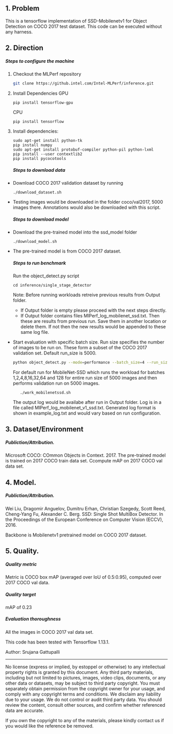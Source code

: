 ## 1. Problem
This is a tensorflow implementation of SSD-Mobilenetv1 for Object Detection on COCO 2017 test dataset. This code can be executed without any harness.

## 2. Direction
##### Steps to configure the machine
1. Checkout the MLPerf repository
    ```bash
    git clone https://github.intel.com/Intel-MLPerf/inference.git
    ```
2. Install Dependencies
GPU
    ```
    pip install tensorflow-gpu
    ```
    CPU
    ```
    pip install tensorflow
    ```

3. Install dependencies:
    ```
    sudo apt-get install python-tk
    pip install numpy
    sudo apt-get install protobuf-compiler python-pil python-lxml
    pip install --user contextlib2
    pip install pycocotools
    ```
    ##### Steps to download data
- Download COCO 2017 validation dataset by running
    ```
    ./download_dataset.sh
    ```
- Testing images would be downloaded in the folder coco/val2017, 5000 images there. Annotations would also be downloaded with this script.
    ##### Steps to download model
- Download the pre-trained model into the ssd_model folder
    ```
    ./download_model.sh
    ```
- The pre-trained model is from COCO 2017 dataset.
    ##### Steps to run benchmark

    Run the object_detect.py script
    ```
    cd inference/single_stage_detector
    ```
    Note:
    Before running workloads retreive previous results from Output folder.
   - If Output folder is empty please proceed with the next steps directly.
   - If Output folder contains files MlPerf_log_mobilenet_ssd.txt. Then these are results from previous run.
    Save them in another location or delete them. If not then the new results would be appended to these same log file.
- Start evaluation with specific batch size. Run size specifies the number of images to be run on. These form a subset of the COCO 2017 validation set. Default run_size is 5000.
    ```bash
    python object_detect.py --mode=performance --batch_size=4 --run_size=20
    ```
    For default run for MobileNet-SSD which runs the workload for batches 1,2,4,8,16,32,64 and 128 for entire run size of 5000 images and then performs validation run on 5000 images.
  ```
     ./work_mobilenetssd.sh
     ```
    The output log would be availabe after run in Output folder. Log is in a file called MlPerf_log_mobilenet_v1_ssd.txt. Generated log format is shown in example_log.txt and would vary based on run configuration.
## 3. Dataset/Environment
##### Publiction/Attribution.
Microsoft COCO: COmmon Objects in Context. 2017.
The pre-trained model is trained on 2017 COCO train data set. Ccompute mAP on 2017 COCO val data set.
## 4. Model.
##### Publiction/Attribution.

Wei Liu, Dragomir Anguelov, Dumitru Erhan, Christian Szegedy, Scott Reed, Cheng-Yang Fu, Alexander C. Berg. SSD: Single Shot MultiBox Detector. In the Proceedings of the European Conference on Computer Vision (ECCV), 2016.

Backbone is Mobilenetv1 pretrained model on COCO 2017 dataset.
## 5. Quality.
##### Quality metric
Metric is COCO box mAP (averaged over IoU of 0.5:0.95), computed over 2017 COCO val data.
##### Quality target
mAP of 0.23
##### Evaluation thoroughness
All the images in COCO 2017 val data set.

This code has been tested with Tensorflow 1.13.1.

Author: Srujana Gattupalli

---
No license (express or implied, by estoppel or otherwise) to any intellectual property rights is granted by this document. Any third party materials, including but not limited to pictures, images, video clips, documents, or any other data or datasets, may be subject to third party copyright. You must separately obtain permission from the copyright owner for your usage, and comply with any copyright terms and conditions. We disclaim any liability due to your usage. We do not control or audit third party data. You should review the content, consult other sources, and confirm whether referenced data are accurate.
 
If you own the copyright to any of the materials, please kindly contact us if you would like the reference be removed.



